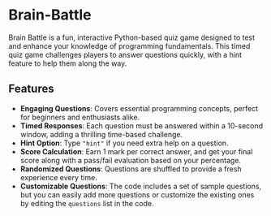 # Brain-Battle
 Brain Battle is a fun, interactive Python-based quiz game designed to test and enhance your knowledge of programming fundamentals. This timed quiz game challenges players to answer questions quickly, with a hint feature to help them along the way.

## Features

- **Engaging Questions**: Covers essential programming concepts, perfect for beginners and enthusiasts alike.
- **Timed Responses**: Each question must be answered within a 10-second window, adding a thrilling time-based challenge.
- **Hint Option**: Type `"hint"` if you need extra help on a question.
- **Score Calculation**: Earn 1 mark per correct answer, and get your final score along with a pass/fail evaluation based on your percentage.
- **Randomized Questions**: Questions are shuffled to provide a fresh experience every time.
- **Customizable Questions**: The code includes a set of sample questions, but you can easily add more questions or customize the existing ones by editing the `questions` list in the code.
